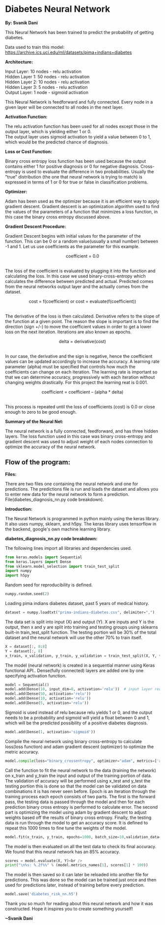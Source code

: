 # **Diabetes Neural Network**</h1> 
__**By: Svanik Dani**__


This Neural Network has been trained to predict the probability of getting diabetes.
<br />

Data used to train this model: https://archive.ics.uci.edu/ml/datasets/pima+indians+diabetes<br />


__**Architecture:<br />**__

Input Layer:  10 nodes - relu activation<br />
Hidden Layer 1:  50 nodes - relu activation<br />
Hidden Layer 2:  10 nodes - relu activation<br />
Hidden Layer 3:  5 nodes - relu activation<br />
Output Layer: 1 node - sigmoid activation<br />

This Neural Network  is feedforward and fully connected. Every node in a given layer will be connected to all nodes in the next layer.<br />

__**Activation Function:<br />**__

The relu activation function has been used for all nodes except those in the output layer, which is yielding either 1 or 0.<br />
The output layer uses sigmoid activation to yield a value between 0 to 1, which would be the predicted chance of diagnosis.<br />


__**Loss or Cost Function:<br />**__

Binary cross entropy loss function has been used because the output contains either 1 for positive diagnosis or 0 for negative diagnosis. Cross-entropy is used to evaluate the difference in two probabilities. Usually the "true" distribution (the one that neural network is trying to match) is expressed in terms of 1 or 0 for true or false in classification problems. <br />

__**Optimizer:<br />**__

Adam has been used as the optimizer because it is an efficient way to apply gradient descent. Gradient descent is an optimization algorithm used to find the values of the parameters of a function that minimizes a loss function, in this case the binary cross entropy discussed above. <br />


__**Gradient Descent Procedure:<br />**__

Gradient Descent begins with initial values for the parameter of the function. This can be 0 or a random value(usually a small number) between -1 and 1. Let us use coefficients as the parameter for this example.<br />
<p align="center">coefficient = 0.0</p><br />
The loss of the coefficient is evaluated by plugging it into the function and calculating the loss. In this case we used binary-cross-entropy which calculates the difference between predicted and actual. Predicted comes from the neural networks output layer and the actually comes from the dataset.<br />
<p align="center">cost = f(coefficient) or cost = evaluate(f(coefficient))</p><br />
The derivative of the loss is then calculated. Derivative refers to the slope of the function at a given point. The reason the slope is important is to find the direction (sign +/-) to move the coefficient values in order to get a lower loss on the next iteration. Iterations are also known as epochs.<br />
<p align="center">delta = derivative(cost)</p><br />
In our case, the derivative and the sign is negative, hence the coefficient values can be updated accordingly to increase the accuracy. A learning rate parameter (alpha) must be specified that controls how much the coefficients can change on each iteration. The learning rate is important so that we can determine accuracy, progressively with each iteration without changing weights drastically. For this project the learning reat is 0.001.<br />
<p align="center">coefficient = coefficient – (alpha * delta)</p><br />
This process is repeated until the loss of coefficients (cost) is 0.0 or close enough to zero to be good enough.<br />


__**Summary of the Neural Net:<br />**__

The neural network is a fully connected, feedforward, and has three hidden layers. The loss function used in this case was binary cross-entropy and gradient descent was used to adjust weight of each nodes connection to optimize the accuracy of the neural network.<br />


## Flow of the program:<br />


__Files:<br />__

There are two files one containing the neural network and one for predictions. The predictions file is run and loads the dataset and allows you to enter new data for the neural network to form a prediction. 
File(diabetes_diagnosis_nn.py code breakdown).<br />


__Introduction:<br />__

The Neural Network is programmed in python mainly using the keras library. It also uses numpy, sklearn, and h5py. The keras library uses tensorflow in the backend, google's own machine learning library.<br />


__diabetes_diagnosis_nn.py code breakdown:<br />__

The following lines import all libraries and dependencies used.<br />
```python
from keras.models import Sequential
from keras.layers import Dense
from sklearn.model_selection import train_test_split
import numpy
import h5py
```

Random seed for reproducibility is defined.<br />
```python
numpy.random.seed(2)
```

Loading pima indians diabetes dataset, past 5 years of medical history.<br />
```python
dataset = numpy.loadtxt("prima-indians-diabetes.csv", delimiter=",")
```

The data set is split into input (X) and output (Y). X are inputs and Y is the output, then x and y are split into training and testing groups using sklearns built-in train_test_split function. The testing portion will be 30% of the total dataset and the neural network will use the other 70% to train itself. <br /> 
```python
X = dataset[:, 0:8]
Y = dataset[:, 8]
x_train, x_validation, y_train, y_validation = train_test_split(X, Y, test_size=0.30 ,random_state=5)
```

The model (neural network) is created in a sequential manner using Keras functional API.. Dense(fully connected) layers are added one by one specifying activation function.<br />
```python
model = Sequential()
model.add(Dense(10, input_dim=8, activation='relu'))  # input layer requires input_dim param
model.add(Dense(50, activation='relu'))
model.add(Dense(10, activation='relu'))
model.add(Dense(5, activation='relu'))
```

Sigmoid is used instead of relu because relu yields 1 or 0, and the output needs to be a probability and sigmoid will yield a float between 0 and 1, which will be the predicted possibility of a positive diabetes diagnosis. <br />
```python
model.add(Dense(1, activation='sigmoid'))
```

Compile the neural network using binary cross-entropy to calculate loss(loss function) and adam gradient descent (optimizer) to optimize the metric accuracy.<br />
```python
model.compile(loss="binary_crossentropy", optimizer="adam", metrics=['accuracy'])
```

Call the function to fit the neural network to the data (training the network) on x_train and y_train the input and output of the training portion of data. The validation of accuracy will be performed using x_test and y_test the testing portion this is done so that the model can be validated on data combinations it is has never seen before. Epoch is an iteration through the training process each epoch consists of two parts. The first is the forward pass, the testing data is passed through the model and then for each prediction binary cross entropy is performed to calculate error. The second part is optimizing the model using adam by gradient descent to adjust weights based off the results of binary cross entropy. Finally, the testing data is run through the model to get an accuracy score. It is defined to repeat this 1000 times to fine tune the weights of the model.<br />
```python
model.fit(x_train, y_train, epochs=1000, batch_size=10,validation_data=(x_validation, y_validation))
```

The model is then evaluated on all the test data to check its final accuracy. We found that this neural network has an 85% accuracy.<br />
```python
scores = model.evaluate(X, Y)<br />
print("\n%s: %.2f%%" % (model.metrics_names[1], scores[1] * 100))
```

The model is then saved so it can later be reloaded into another file for predictions. This was done so the model can be trained just once and then used for predictions later, instead of training before every prediction.<br />
```python
model.save('diabetes_risk_nn.h5')
```

Thank you so much for reading about this neural network and how it was constructed. Hope it inspires you to create something yourself!<br/>


**~Svanik Dani**






